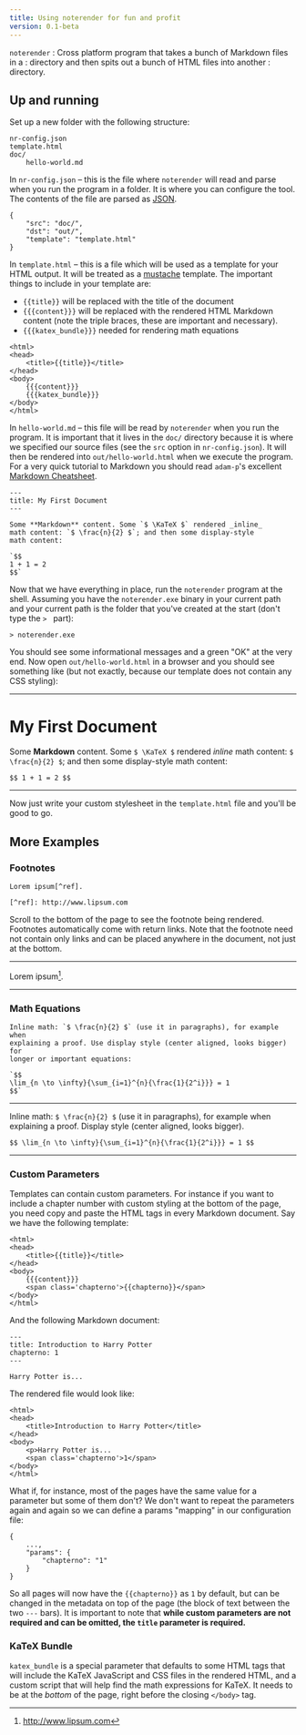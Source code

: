 ```yaml
---
title: Using noterender for fun and profit
version: 0.1-beta
---
```


`noterender`
: Cross platform program that takes a bunch of Markdown files in a
: directory and then spits out a bunch of HTML files into another
: directory.

## Up and running

Set up a new folder with the following structure:

    nr-config.json
    template.html
    doc/
        hello-world.md

In `nr-config.json` – this is the file where `noterender` will read
and parse when you run the program in a folder. It is where you can
configure the tool. The contents of the file are parsed as [JSON](http://www.json.org).

    {
        "src": "doc/",
        "dst": "out/",
        "template": "template.html"
    }

In `template.html` – this is a file which will be used as a template
for your HTML output. It will be treated as a [mustache](https://mustache.github.io/mustache.5.html)
template. The important things to include in your template are:


 - `{{title}}` will be replaced with the title of the document
 - `{{{content}}}` will be replaced with the rendered HTML Markdown content
 (note the triple braces, these are important and necessary).
 - `{{{katex_bundle}}}` needed for rendering math equations

```
<html>
<head>
    <title>{{title}}</title>
</head>
<body>
    {{{content}}}
    {{{katex_bundle}}}
</body>
</html>
```

In `hello-world.md` – this file will be read by `noterender` when
you run the program. It is important that it lives in the `doc/`
directory because it is where we specified our source files (see
the `src` option in `nr-config.json`). It will then be rendered
into `out/hello-world.html` when we execute the program. For a
very quick tutorial to Markdown you should read `adam-p`'s
excellent [Markdown Cheatsheet](https://github.com/adam-p/markdown-here/wiki/Markdown-Cheatsheet).

```
---
title: My First Document
---

Some **Markdown** content. Some `$ \KaTeX $` rendered _inline_
math content: `$ \frac{n}{2} $`; and then some display-style
math content:

`$$
1 + 1 = 2
$$`
```

Now that we have everything in place, run the `noterender`
program at the shell. Assuming you have the `noterender.exe`
binary in your current path and your current path is the
folder that you've created at the start (don't type the `> `
part):

```
> noterender.exe
```

You should see some informational messages and a green "OK"
at the very end. Now open `out/hello-world.html` in a browser
and you should see something like (but not exactly, because
our template does not contain any CSS styling):

----------

# My First Document

Some **Markdown** content. Some `$ \KaTeX $` rendered _inline_
math content: `$ \frac{n}{2} $`; and then some display-style
math content:

`$$
1 + 1 = 2
$$`

----------

Now just write your custom stylesheet in the `template.html` file
and you'll be good to go.

## More Examples

### Footnotes

```
Lorem ipsum[^ref].

[^ref]: http://www.lipsum.com
```

Scroll to the bottom of the page to see the footnote being rendered.
Footnotes automatically come with return links. Note that the footnote
need not contain only links and can be placed anywhere in the document,
not just at the bottom.

--------

Lorem ipsum[^ref].

[^ref]: http://www.lipsum.com

--------

### Math Equations

```
Inline math: `$ \frac{n}{2} $` (use it in paragraphs), for example when
explaining a proof. Use display style (center aligned, looks bigger) for
longer or important equations:

`$$
\lim_{n \to \infty}{\sum_{i=1}^{n}{\frac{1}{2^i}}} = 1
$$`
```

------------

Inline math: `$ \frac{n}{2} $` (use it in paragraphs), for example when
explaining a proof. Display style (center aligned, looks bigger).

`$$
\lim_{n \to \infty}{\sum_{i=1}^{n}{\frac{1}{2^i}}} = 1
$$`

------------

### Custom Parameters

Templates can contain custom parameters. For instance if you want to
include a chapter number with custom styling at the bottom of the page,
you need copy and paste the HTML tags in every Markdown document. Say
we have the following template:

```
<html>
<head>
    <title>{{title}}</title>
</head>
<body>
    {{{content}}}
    <span class='chapterno'>{{chapterno}}</span>
</body>
</html>
```

And the following Markdown document:

```
---
title: Introduction to Harry Potter
chapterno: 1
---

Harry Potter is...
```

The rendered file would look like:

```
<html>
<head>
    <title>Introduction to Harry Potter</title>
</head>
<body>
    <p>Harry Potter is...
    <span class='chapterno'>1</span>
</body>
</html>
```

What if, for instance, most of the pages have the same value for
a parameter but some of them don't? We don't want to repeat the
parameters again and again so we can define a params "mapping"
in our configuration file:

```
{
    ...,
    "params": {
        "chapterno": "1"
    }
}
```

So all pages will now have the `{{chapterno}}` as `1` by default,
but can be changed in the metadata on top of the page (the block
of text between the two `---` bars). It is important to note that
**while custom parameters are not required and can be omitted, the
`title` parameter is required.**

### KaTeX Bundle

`katex_bundle` is a special parameter that defaults to some HTML tags
that will include the KaTeX JavaScript and CSS files in the rendered
HTML, and a custom script that will help find the math expressions for
KaTeX. It needs to be at the _bottom_ of the page, right before the
closing `</body>` tag.
